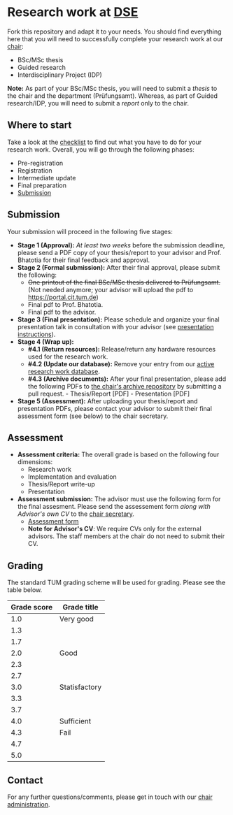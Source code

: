 # Research work at [DSE](https://dse.in.tum.de/)

Fork this repository and adapt it to your needs. You should find everything here
that you will need to successfully complete your research work at our [chair](https://dse.in.tum.de/theses/):  

   * BSc/MSc thesis
   * Guided research
   * Interdisciplinary Project (IDP)

**Note:** As part of your BSc/MSc thesis, you will need to submit a *thesis* to the chair and the department (Prüfungsamt). Whereas, as part of Guided research/IDP, you will need to submit a *report* only to the chair.

## Where to start

Take a look at the [checklist](checklist.md) to find out what you have to do for
your research work. Overall, you will go through the following phases:
  * Pre-registration 
  * Registration
  * Intermediate update
  * Final preparation
  * [Submission](README.md#Submission)
  
## Submission

Your submission will proceed in the following five stages:

- **Stage 1 (Approval):** *At least two weeks* before the submission deadline, please send a PDF copy of your thesis/report to your advisor and Prof. Bhatotia for their final feedback and approval.
- **Stage 2 (Formal submission):** After their final approval, please submit the following:
    - ~~One printout of the final BSc/MSc thesis delivered to Prüfungsamt.~~ (Not needed anymore; your advisor will upload the pdf to https://portal.cit.tum.de)
    - Final pdf to Prof. Bhatotia.
    - Final pdf to the advisor.
- **Stage 3 (Final presentation):** Please schedule and organize your final presentation talk in consultation with your advisor (see [presentation instructions](talk/README.md)).
- **Stage 4 (Wrap up):**
    - **#4.1 (Return resources):** Release/return any hardware resources used for the research work.
    - **#4.2 (Update our database):** Remove your entry from our [active research work database](https://github.com/TUM-DSE/research-work-archive/blob/main/active_research.md).
    - **#4.3 (Archive documents):** After your final presentation, please add the following PDFs to [the chair's archive repository](https://github.com/TUM-DSE/research-work-archive) by submitting a pull request. 
          - Thesis/Report [PDF]
          - Presentation [PDF]
- **Stage 5 (Assessment):**  After uploading your thesis/report and presentation PDFs, please contact your advisor to submit their final assessment form (see below) to the chair secretary. 

## Assessment 

- **Assessment criteria:**  The overall grade is based on the following four dimensions:
    * Research work
    * Implementation and evaluation
    * Thesis/Report write-up
    * Presentation
- **Assessment submission:** The advisor must use the following form for the final assesment. Please send the assessement form *along with Advisor's own CV* to the [chair secretary](https://dse.in.tum.de/contact/).
    * [Assessment form](https://docs.google.com/document/d/1Isy1vj3w-B3UzykZMwliBM8m0YdpLMrTRgCtAUVF0so/edit?usp=sharing) 
    * **Note for Advisor's CV**: We require CVs only for the external advisors. The staff members at the chair do not need to submit their CV.

## Grading
The standard TUM grading scheme will be used for grading. Please see the table below.

| Grade score       | Grade title   |
|-------------------|---------------|
| 1.0               | Very good     |
| 1.3               |               |
| 1.7               |               |
| 2.0               | Good          |
| 2.3               |               |
| 2.7               |               |
| 3.0               | Statisfactory |
| 3.3               |               |
| 3.7               |               |
| 4.0               | Sufficient    |
| 4.3               | Fail          |
| 4.7               |               |
| 5.0               |               |

## Contact

For any further questions/comments, please get in touch with our [chair administration](https://dse.in.tum.de/contact/).
